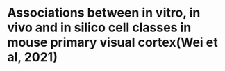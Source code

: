 # Associations between in vitro, in vivo and in silico cell classes in mouse primary visual cortex(Wei et al, 2021)
